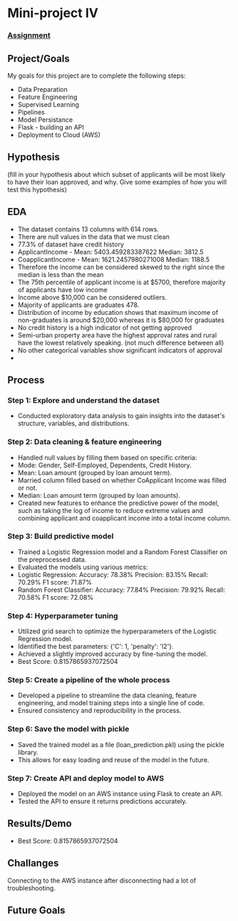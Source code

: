 # Mini-project IV

### [Assignment](assignment.md)

## Project/Goals
My goals for this project are to complete the following steps:

- Data Preparation
- Feature Engineering
- Supervised Learning
- Pipelines
- Model Persistance
- Flask - building an API
- Deployment to Cloud (AWS)

## Hypothesis
(fill in your hypothesis about which subset of applicants will be most likely to have their loan approved, and why. Give some examples of how you will test this hypothesis)

## EDA 
- The dataset contains 13 columns with 614 rows.
- There are null values in the data that we must clean
- 77.3% of dataset have credit history 
- ApplicantIncome - Mean: 5403.459283387622  Median: 3812.5
- CoapplicantIncome - Mean: 1621.2457980271008  Median: 1188.5
- Therefore the income can be considered skewed to the right since the median is less than the mean
- The 75th percentile of applicant income is at $5700, therefore majority of applicants have low income
- Income above $10,000 can be considered outliers.
- Majority of applicants are graduates 478.
- Distribution of income by education shows that maximum income of non-graduates is around $20,000 whereas it is $80,000 for graduates
- No credit history is a high indicator of not getting approved
- Semi-urban property area have the highest approval rates and rural have the lowest relatively speaking. (not much difference between all)
- No other categorical variables show significant indicators of approval
- 
## Process

### Step 1: Explore and understand the dataset
- Conducted exploratory data analysis to gain insights into the dataset's structure, variables, and distributions.

### Step 2: Data cleaning & feature engineering
- Handled null values by filling them based on specific criteria:
- Mode: Gender, Self-Employed, Dependents, Credit History.
- Mean: Loan amount (grouped by loan amount term).
- Married column filled based on whether CoApplicant Income was filled or not.
- Median: Loan amount term (grouped by loan amounts).
- Created new features to enhance the predictive power of the model, such as taking the log of income to reduce extreme values and combining applicant and coapplicant income into a total income column.

### Step 3: Build predictive model
- Trained a Logistic Regression model and a Random Forest Classifier on the preprocessed data.
- Evaluated the models using various metrics:
- Logistic Regression:
Accuracy: 78.38%
Precision: 83.15%
Recall: 70.29%
F1 score: 71.87%
- Random Forest Classifier:
Accuracy: 77.84%
Precision: 79.92%
Recall: 70.58%
F1 score: 72.08%

### Step 4: Hyperparameter tuning
- Utilized grid search to optimize the hyperparameters of the Logistic Regression model.
- Identified the best parameters: {'C': 1, 'penalty': 'l2'}.
- Achieved a slightly improved accuracy by fine-tuning the model.
- Best Score: 0.8157865937072504

### Step 5: Create a pipeline of the whole process
- Developed a pipeline to streamline the data cleaning, feature engineering, and model training steps into a single line of code.
- Ensured consistency and reproducibility in the process.

### Step 6: Save the model with pickle
- Saved the trained model as a file (loan_prediction.pkl) using the pickle library.
- This allows for easy loading and reuse of the model in the future.

### Step 7: Create API and deploy model to AWS
- Deployed the model on an AWS instance using Flask to create an API.
- Tested the API to ensure it returns predictions accurately.



## Results/Demo
- Best Score: 0.8157865937072504

## Challanges 
Connecting to the AWS instance after disconnecting had a lot of troubleshooting.

## Future Goals
